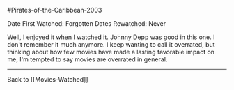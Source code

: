 #Pirates-of-the-Caribbean-2003

Date First Watched:  Forgotten
Dates Rewatched:  Never

Well, I enjoyed it when I watched it.  Johnny Depp was good in this one.  I don't remember it much anymore.  I keep wanting to call it overrated, but thinking about how few movies have made a lasting favorable impact on me, I'm tempted to say movies are overrated in general.

---
Back to [[Movies-Watched]]
